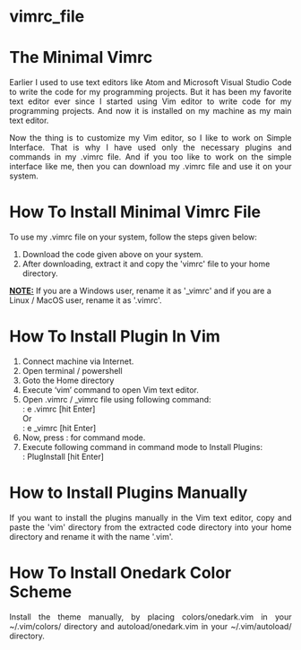 # vimrc_file

# The Minimal Vimrc

<p style="text-align: justify;"> Earlier I used to use text editors like Atom and Microsoft Visual Studio Code to write the code for my programming projects. But it has been my favorite text editor ever since I started using Vim editor to write code for my programming projects. And now it is installed on my machine as my main text editor.
</p>

<p style="text-align: justify;"> Now the thing is to customize my Vim editor, so I like to work on Simple Interface. That is why I have used only the necessary plugins and commands in my .vimrc file. And if you too like to work on the simple interface like me, then you can download my .vimrc file and use it on your system.
    </p>

# How To Install Minimal Vimrc File
    
To use my .vimrc file on your system, follow the steps given below:

1. Download the code given above on your system.
2. After downloading, extract it and copy the 'vimrc' file to your home directory.

<b><u>NOTE:</u></b> If you are a Windows user, rename it as '_vimrc' and if you are a Linux / MacOS user, rename it as '.vimrc'.

# How To Install Plugin In Vim

1. Connect machine via Internet.
2. Open terminal / powershell
3. Goto the Home directory
4. Execute ‘vim’ command to open Vim text editor.
5. Open .vimrc / _vimrc file using following command: <br>
: e .vimrc [hit Enter]<br> 
Or <br>
: e _vimrc [hit Enter] <br>
6. Now, press : for command mode.
7. Execute following command in command mode to Install Plugins: <br>
: PlugInstall [hit Enter]

# How to Install Plugins Manually

<p style="text-align: justify;"> If you want to install the plugins manually in the Vim text editor, copy and paste the 'vim' directory from the extracted code directory into your home directory and rename it with the name '.vim'.
    </p>
    
# How To Install Onedark Color Scheme

<p style="text-align: justify;"> Install the theme manually, by placing colors/onedark.vim in your ~/.vim/colors/ directory and autoload/onedark.vim in your ~/.vim/autoload/ directory.
    </p>
    
